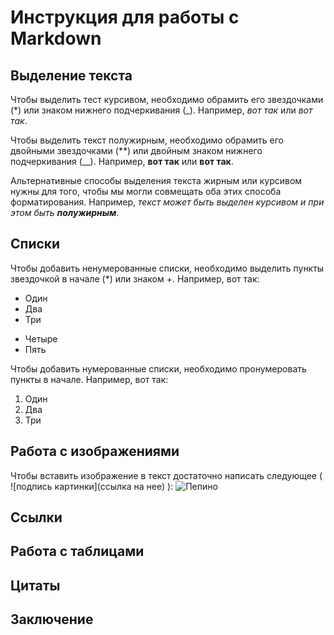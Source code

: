 # Инструкция для работы с Markdown

## Выделение текста

Чтобы выделить тест курсивом, необходимо обрамить его звездочками (*) или знаком нижнего подчеркивания (_). Например, *вот так* или _вот так_.

Чтобы выделить текст полужирным, необходимо обрамить его двойными звездочками (**) или двойным знаком нижнего подчеркивания (__). Например, **вот так** или __вот так__.

Альтернативные способы выделения текста жирным или курсивом нужны для того, чтобы мы могли совмещать оба этих способа форматирования. Например, _текст может быть выделен курсивом и при этом быть **полужирным**_.

## Списки

Чтобы добавить ненумерованные списки, необходимо выделить пункты звездочкой в начале (*) или знаком +. Например, вот так:
* Один
* Два
* Три
+ Четыре
+ Пять

Чтобы добавить нумерованные списки, необходимо пронумеровать пункты в начале. Например, вот так:
1. Один
2. Два
3. Три

## Работа с изображениями

Чтобы вставить изображение в текст достаточно написать следующее ( ![подпись картинки](ссылка на нее) ):
![Пепино](pepe-the-frog-windows-screen-n61auindwpflk2wl.jpg)

## Ссылки

## Работа с таблицами

## Цитаты

## Заключение
